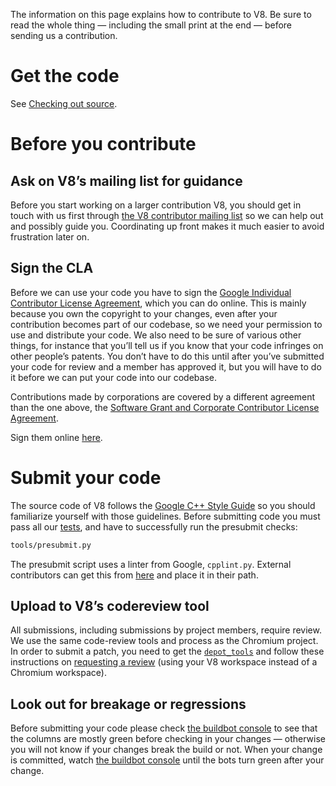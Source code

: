 The information on this page explains how to contribute to V8. Be sure to read the whole thing — including the small print at the end — before sending us a contribution.

# Get the code

See [Checking out source](https://github.com/v8/v8/wiki/Checking-out-source).

# Before you contribute

## Ask on V8’s mailing list for guidance

Before you start working on a larger contribution V8, you should get in touch with us first through [the V8 contributor mailing list](https://groups.google.com/group/v8-dev) so we can help out and possibly guide you. Coordinating up front makes it much easier to avoid frustration later on.

## Sign the CLA

Before we can use your code you have to sign the [Google Individual Contributor License Agreement](https://cla.developers.google.com/about/google-individual), which you can do online. This is mainly because you own the copyright to your changes, even after your contribution becomes part of our codebase, so we need your permission to use and distribute your code. We also need to be sure of various other things, for instance that you’ll tell us if you know that your code infringes on other people’s patents. You don’t have to do this until after you’ve submitted your code for review and a member has approved it, but you will have to do it before we can put your code into our codebase.

Contributions made by corporations are covered by a different agreement than the one above, the [Software Grant and Corporate Contributor License Agreement](https://cla.developers.google.com/about/google-corporate).

Sign them online [here](https://cla.developers.google.com/).

# Submit your code

The source code of V8 follows the [Google C++ Style Guide](https://google.github.io/styleguide/cppguide.html) so you should familiarize yourself with those guidelines. Before submitting code you must pass all our [tests](Testing), and have to successfully run the presubmit checks:

```sh
tools/presubmit.py
```

The presubmit script uses a linter from Google, `cpplint.py`. External contributors can get this from [here](https://raw.githubusercontent.com/google/styleguide/gh-pages/cpplint/cpplint.py) and place it in their path.

## Upload to V8’s codereview tool

All submissions, including submissions by project members, require review. We use the same code-review tools and process as the Chromium project. In order to submit a patch, you need to get the [`depot_tools`](https://dev.chromium.org/developers/how-tos/install-depot-tools) and follow these instructions on [requesting a review](https://dev.chromium.org/developers/contributing-code) (using your V8 workspace instead of a Chromium workspace).

## Look out for breakage or regressions

Before submitting your code please check [the buildbot console](https://build.chromium.org/p/client.v8/console) to see that the columns are mostly green before checking in your changes — otherwise you will not know if your changes break the build or not. When your change is committed, watch [the buildbot console](https://build.chromium.org/p/client.v8/console) until the bots turn green after your change.

